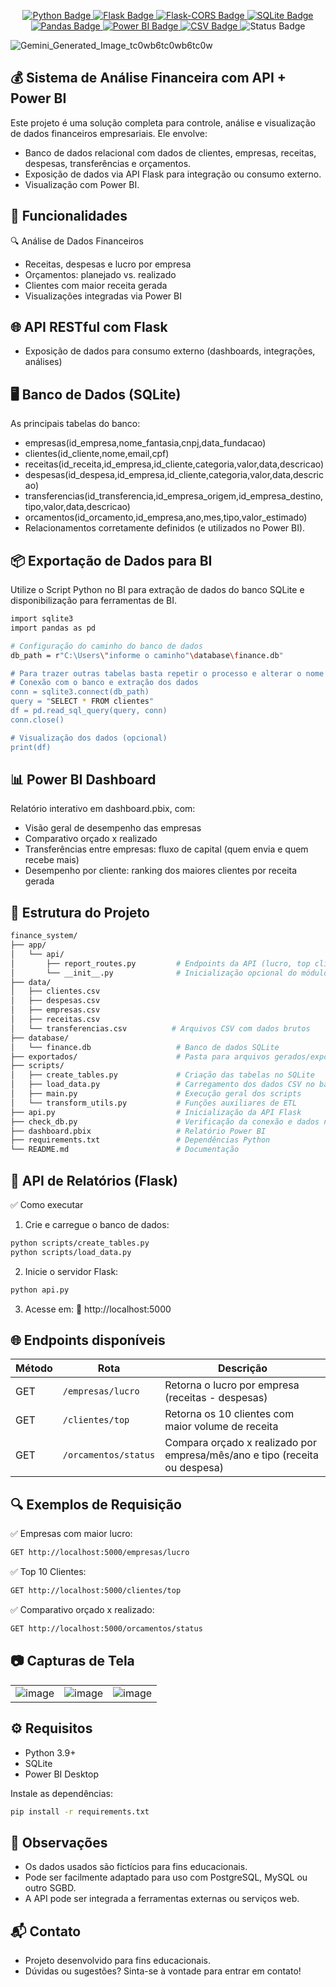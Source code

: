 <p align="center">
  <!-- Linguagem principal -->
  <a href="https://www.python.org/">
    <img src="https://img.shields.io/badge/-Python-3776AB?style=flat-square&logo=python&logoColor=white" alt="Python Badge" />
  </a>

  <!-- Framework web -->
  <a href="https://flask.palletsprojects.com/">
    <img src="https://img.shields.io/badge/-Flask-000000?style=flat-square&logo=flask&logoColor=white" alt="Flask Badge" />
  </a>

  <!-- CORS -->
  <a href="https://flask-cors.readthedocs.io/en/latest/">
    <img src="https://img.shields.io/badge/-Flask--CORS-00A1E0?style=flat-square&logo=flask&logoColor=white" alt="Flask-CORS Badge" />
  </a>

  <!-- Banco de dados -->
  <a href="https://www.sqlite.org/index.html">
    <img src="https://img.shields.io/badge/-SQLite-003B57?style=flat-square&logo=sqlite&logoColor=white" alt="SQLite Badge" />
  </a>

  <!-- Bibliotecas de dados -->
  <a href="https://pandas.pydata.org/">
    <img src="https://img.shields.io/badge/-Pandas-150458?style=flat-square&logo=pandas&logoColor=white" alt="Pandas Badge" />
  </a>

  <!-- Visualização -->
  <a href="https://powerbi.microsoft.com/">
    <img src="https://img.shields.io/badge/-Power%20BI-F2C811?style=flat-square&logo=powerbi&logoColor=black" alt="Power BI Badge" />
  </a>

  <!-- Dados -->
  <a href="https://en.wikipedia.org/wiki/Comma-separated_values">
    <img src="https://img.shields.io/badge/-CSV%20Files-FF8800?style=flat-square&logo=files&logoColor=white" alt="CSV Badge" />
  </a>

<!-- Status -->
  <img src="https://img.shields.io/badge/status-conclu%C3%ADdo-brightgreen?style=flat-square" alt="Status Badge" />
</p>


![Gemini_Generated_Image_tc0wb6tc0wb6tc0w](https://github.com/user-attachments/assets/a162d751-2eb5-4b20-8a20-64e511b2c687)
## 💰 Sistema de Análise Financeira com API + Power BI

Este projeto é uma solução completa para controle, análise e visualização de dados financeiros empresariais. Ele envolve:

- Banco de dados relacional com dados de clientes, empresas, receitas, despesas, transferências e orçamentos.
- Exposição de dados via API Flask para integração ou consumo externo.
- Visualização com Power BI.

## 🧠 Funcionalidades
🔍 Análise de Dados Financeiros
- Receitas, despesas e lucro por empresa
- Orçamentos: planejado vs. realizado
- Clientes com maior receita gerada
- Visualizações integradas via Power BI

## 🌐 API RESTful com Flask
- Exposição de dados para consumo externo (dashboards, integrações, análises)

## 🖥️ Banco de Dados (SQLite)
As principais tabelas do banco:

- empresas(id_empresa,nome_fantasia,cnpj,data_fundacao)
- clientes(id_cliente,nome,email,cpf)
- receitas(id_receita,id_empresa,id_cliente,categoria,valor,data,descricao)
- despesas(id_despesa,id_empresa,id_cliente,categoria,valor,data,descricao) 
- transferencias(id_transferencia,id_empresa_origem,id_empresa_destino,tipo,valor,data,descricao)
- orcamentos(id_orcamento,id_empresa,ano,mes,tipo,valor_estimado)
- Relacionamentos corretamente definidos (e utilizados no Power BI).

## 📦 Exportação de Dados para BI
Utilize o Script Python no BI para extração de dados do banco SQLite e disponibilização para ferramentas de BI.
```bash
import sqlite3
import pandas as pd

# Configuração do caminho do banco de dados
db_path = r"C:\Users\"informe o caminho"\database\finance.db"

# Para trazer outras tabelas basta repetir o processo e alterar o nome "clientes" para o nome da tabela que pretende exportar.
# Conexão com o banco e extração dos dados
conn = sqlite3.connect(db_path)
query = "SELECT * FROM clientes" 
df = pd.read_sql_query(query, conn)
conn.close()

# Visualização dos dados (opcional)
print(df)
```

## 📊 Power BI Dashboard
Relatório interativo em dashboard.pbix, com:
- Visão geral de desempenho das empresas
- Comparativo orçado x realizado
- Transferências entre empresas: fluxo de capital (quem envia e quem recebe mais)
- Desempenho por cliente: ranking dos maiores clientes por receita gerada

## 📁 Estrutura do Projeto
```bash
finance_system/
├── app/
│   └── api/
│       ├── report_routes.py         # Endpoints da API (lucro, top clientes, orçamentos)
│       └── __init__.py              # Inicialização opcional do módulo Flask
├── data/
│   ├── clientes.csv
│   ├── despesas.csv
│   ├── empresas.csv
│   ├── receitas.csv
│   └── transferencias.csv          # Arquivos CSV com dados brutos
├── database/
│   └── finance.db                   # Banco de dados SQLite
├── exportados/                      # Pasta para arquivos gerados/exportados
├── scripts/
│   ├── create_tables.py             # Criação das tabelas no SQLite
│   ├── load_data.py                 # Carregamento dos dados CSV no banco
│   ├── main.py                      # Execução geral dos scripts
│   └── transform_utils.py           # Funções auxiliares de ETL
├── api.py                           # Inicialização da API Flask
├── check_db.py                      # Verificação da conexão e dados no DB
├── dashboard.pbix                   # Relatório Power BI
├── requirements.txt                 # Dependências Python
└── README.md                        # Documentação

```

## 🔌 API de Relatórios (Flask)
✅ Como executar
1. Crie e carregue o banco de dados:
```bash
python scripts/create_tables.py
python scripts/load_data.py
```

2. Inicie o servidor Flask:
```bash
python api.py
```

3. Acesse em:
📍 http://localhost:5000

## 🌐 Endpoints disponíveis

| Método | Rota                  | Descrição                                                                                     |
|--------|-----------------------|-----------------------------------------------------------------------------------------------|
| GET    | `/empresas/lucro`     | Retorna o lucro por empresa (receitas - despesas)                                             |
| GET    | `/clientes/top`       | Retorna os 10 clientes com maior volume de receita                                            |
| GET    | `/orcamentos/status`  | Compara orçado x realizado por empresa/mês/ano e tipo (receita ou despesa)                    |

## 🔍 Exemplos de Requisição
✅ Empresas com maior lucro:
```bash
GET http://localhost:5000/empresas/lucro
```
✅ Top 10 Clientes:
```bash
GET http://localhost:5000/clientes/top
```
✅ Comparativo orçado x realizado:
```bash
GET http://localhost:5000/orcamentos/status
```

## 📷 Capturas de Tela
| | | |
|-|-|-|
| ![image](https://github.com/user-attachments/assets/abcfab59-2b99-4c36-9621-0cb3f5764f55) | ![image](https://github.com/user-attachments/assets/43a7d218-9825-4c17-96f9-74dff2e8e7fc) | ![image](https://github.com/user-attachments/assets/50f74c0a-45f9-43ab-a771-68919c6a214b) |


## ⚙️ Requisitos
- Python 3.9+
- SQLite
- Power BI Desktop

Instale as dependências:
```bash
pip install -r requirements.txt
```

## 📌 Observações
- Os dados usados são fictícios para fins educacionais.
- Pode ser facilmente adaptado para uso com PostgreSQL, MySQL ou outro SGBD.
- A API pode ser integrada a ferramentas externas ou serviços web.

## 📬 Contato
- Projeto desenvolvido para fins educacionais.
- Dúvidas ou sugestões? Sinta-se à vontade para entrar em contato!
